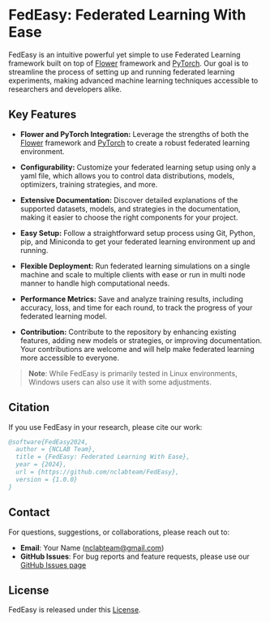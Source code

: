 # FedEasy: Federated Learning With Ease

<!-- ![FedEasy Logo](placeholder-for-logo.png) -->


FedEasy is an intuitive powerful yet simple to use Federated Learning framework built on top of [Flower](https://flower.ai/) framework and [PyTorch](https://pytorch.org/). Our goal is to streamline the process of setting up and running federated learning experiments, making advanced machine learning techniques accessible to researchers and developers alike.

## Key Features
- **Flower and PyTorch Integration:** Leverage the strengths of both the [Flower](https://flower.ai/) framework and [PyTorch](https://pytorch.org/) to create a robust federated learning environment.

- **Configurability:** Customize your federated learning setup using only a yaml file, which allows you to control data distributions, models, optimizers, training strategies, and more.

- **Extensive Documentation:** Discover detailed explanations of the supported datasets, models, and strategies in the documentation, making it easier to choose the right components for your project.

- **Easy Setup:** Follow a straightforward setup process using Git, Python, pip, and Miniconda to get your federated learning environment up and running.

- **Flexible Deployment:** Run federated learning simulations on a single machine and scale to multiple clients with ease or run in multi node manner to handle high computational needs.

- **Performance Metrics:** Save and analyze training results, including accuracy, loss, and time for each round, to track the progress of your federated learning model.

- **Contribution:** Contribute to the repository by enhancing existing features, adding new models or strategies, or improving documentation. Your contributions are welcome and will help make federated learning more accessible to everyone.

> **Note**: While FedEasy is primarily tested in Linux environments, Windows users can also use it with some adjustments.



## Citation

If you use FedEasy in your research, please cite our work:

```bibtex
@software{FedEasy2024,
  author = {NCLAB Team},
  title = {FedEasy: Federated Learning With Ease},
  year = {2024},
  url = {https://github.com/nclabteam/FedEasy},
  version = {1.0.0}
}
```

## Contact

For questions, suggestions, or collaborations, please reach out to:

- **Email**: Your Name (nclabteam@gmail.com)
- **GitHub Issues**: For bug reports and feature requests, please use our [GitHub Issues page](https://github.com/nclabteam/FedEasy/issues)

<!-- We welcome contributions from the community! Check out our [Contribution Guidelines](CONTRIBUTING) to get started. -->

## License

FedEasy is released under this [License](../LICENSE).
